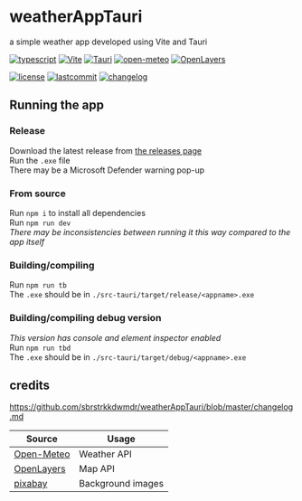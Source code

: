 # weatherAppTauri

a simple weather app developed using Vite and Tauri

[![typescript](https://img.shields.io/badge/TypeScript-007ACC?style=for-the-badge&logo=typescript&logoColor=white)](https://github.com/microsoft/TypeScript)
[![Vite](https://img.shields.io/badge/Vite-646CFF?style=for-the-badge&logo=vite&logoColor=white)](https://vitejs.dev/)
[![Tauri](https://img.shields.io/badge/Tauri-24C8D8?style=for-the-badge&logo=tauri&logoColor=white)](https://tauri.app/)
[![open-meteo](https://img.shields.io/badge/openmeteo-FF8800?style=for-the-badge&logoColor=white)](https://open-meteo.com/)
[![OpenLayers](https://img.shields.io/badge/OpenLayers-1F6B75?style=for-the-badge&logo=openlayers&logoColor=white)](https://openlayers.org/)
</br>

[![license](https://img.shields.io/github/license/sbrstrkkdwmdr/weatherAppTauri?label=license)](https://github.com/sbrstrkkdwmdr/weatherAppTauri/blob/main/LICENSE)
[![lastcommit](https://img.shields.io/github/last-commit/sbrstrkkdwmdr/weatherAppTauri)](https://github.com/sbrstrkkdwmdr/weatherAppTauri)
[![changelog](https://img.shields.io/badge/Changelog-E05735)](https://github.com/sbrstrkkdwmdr/weatherAppTauri/blob/main/changelog.md)</br>

## Running the app

### Release

Download the latest release from [the releases page](https://github.com/sbrstrkkdwmdr/weatherAppTauri/releases)</br>
Run the `.exe` file</br>
There may be a Microsoft Defender warning pop-up

### From source

Run `npm i` to install all dependencies </br>
Run `npm run dev`</br>
*There may be inconsistencies between running it this way compared to the app itself* </br>

### Building/compiling

Run `npm run tb` </br>
The `.exe` should be in `./src-tauri/target/release/<appname>.exe`

### Building/compiling debug version

*This version has console and element inspector enabled* </br>
Run `npm run tbd` </br>
The `.exe` should be in `./src-tauri/target/debug/<appname>.exe` </br>

## credits

https://github.com/sbrstrkkdwmdr/weatherAppTauri/blob/master/changelog.md

| Source | Usage |
| --- | --- |
| [Open-Meteo](https://open-meteo.com/) | Weather API |
| [OpenLayers](https://openlayers.org/) | Map API |
| [pixabay](https://pixabay.com/) | Background images |